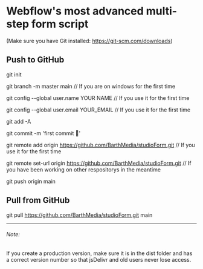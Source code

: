 # Webflow's most advanced multi-step form script


(Make sure you have Git installed: https://git-scm.com/downloads)

## Push to GitHub

git init

git branch -m master main // If you are on windows for the first time

git config --global user.name YOUR NAME // If you use it for the first time

git config --global user.email YOUR_EMAIL // If you use it for the first time

git add -A

git commit -m 'first commit 🚀'

git remote add origin https://github.com/BarthMedia/studioForm.git // If you use it for the first time

git remote set-url origin https://github.com/BarthMedia/studioForm.git // If you have been working on other respositorys in the meantime

git push origin main


## Pull from GitHub

git pull https://github.com/BarthMedia/studioForm.git main

---

###### Note:

If you create a production version, make sure it is in the dist folder and has a correct version number so that jsDelivr and old users never lose access.
